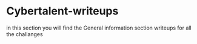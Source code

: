 # Cybertalent-writeups
in this section you will find the General information section writeups for all the challanges
